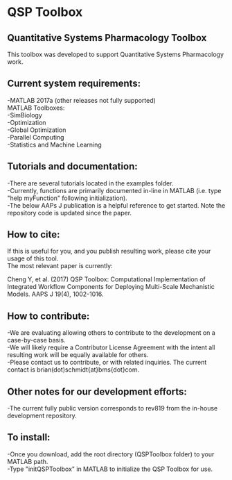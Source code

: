 QSP Toolbox
=============
Quantitative Systems Pharmacology Toolbox
-------------

This toolbox was developed to support Quantitative Systems Pharmacology work.

## Current system requirements:
-MATLAB 2017a (other releases not fully supported)  
 MATLAB Toolboxes:  
  -SimBiology  
  -Optimization  
  -Global Optimization  
  -Parallel Computing  
  -Statistics and Machine Learning  

## Tutorials and documentation:
-There are several tutorials located in the examples folder.  
-Currently, functions are primarily documented in-line in MATLAB (i.e. type "help myFunction" following initialization).  
-The below AAPs J publication is a helpful reference to get started.  Note the repository code is updated since the paper.

## How to cite:
If this is useful for you, and you publish resulting work, please cite your usage of this tool.  
The most relevant paper is currently:

Cheng Y, et al. (2017) QSP Toolbox: Computational Implementation of Integrated 
Workflow Components for Deploying Multi-Scale Mechanistic Models.  AAPS J 19(4), 1002-1016.

## How to contribute:
-We are evaluating allowing others to contribute to the development on a case-by-case basis.  
-We will likely require a Contributor License Agreement with the intent all resulting work will be equally available for others.  
-Please contact us to contribute, or with related inquiries.  The current contact is brian(dot)schmidt{at}bms{dot}com.

## Other notes for our development efforts:
-The current fully public version corresponds to rev819 from the in-house development repository.

## To install:
-Once you download, add the root directory (QSPToolbox folder) to your MATLAB path.  
-Type "initQSPToolbox" in MATLAB to initialize the QSP Toolbox for use.
